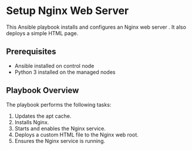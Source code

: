 # Setup Nginx Web Server 

This Ansible playbook installs and configures an Nginx web server . It also deploys a simple HTML page.

## Prerequisites

- Ansible installed on control node
- Python 3 installed on the managed nodes


## Playbook Overview

The playbook performs the following tasks:
1. Updates the apt cache.
2. Installs Nginx.
3. Starts and enables the Nginx service.
4. Deploys a custom HTML file to the Nginx web root.
5. Ensures the Nginx service is running.


